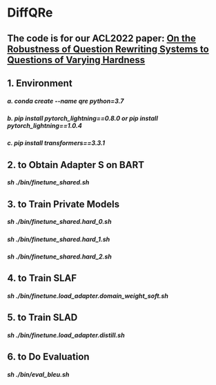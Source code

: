 # DiffQRe

## The code is for our ACL2022 paper:  [On the Robustness of Question Rewriting Systems to Questions of Varying Hardness](https://aclanthology.org/2022.acl-long.149.pdf)


## 1. Environment
##### a. conda create --name qre  python=3.7
##### b. pip install pytorch_lightning==0.8.0 or pip install pytorch_lightning==1.0.4
##### c. pip install transformers==3.3.1



## 2. to Obtain Adapter S on BART
##### sh ./bin/finetune_shared.sh


## 3. to Train Private Models
##### sh ./bin/finetune_shared.hard_0.sh
##### sh ./bin/finetune_shared.hard_1.sh
##### sh ./bin/finetune_shared.hard_2.sh


## 4. to Train SLAF
##### sh ./bin/finetune.load_adapter.domain_weight_soft.sh


## 5. to Train SLAD
##### sh ./bin/finetune.load_adapter.distill.sh


## 6. to Do Evaluation
##### sh ./bin/eval_bleu.sh












